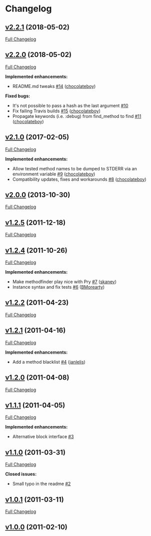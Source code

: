 # Changelog

## [v2.2.1](https://github.com/citizen428/methodfinder/tree/v2.2.1) (2018-05-02)
[Full Changelog](https://github.com/citizen428/methodfinder/compare/v2.2.0...v2.2.1)

## [v2.2.0](https://github.com/citizen428/methodfinder/tree/v2.2.0) (2018-05-02)
[Full Changelog](https://github.com/citizen428/methodfinder/compare/v2.1.0...v2.2.0)

**Implemented enhancements:**

- README.md tweaks [\#14](https://github.com/citizen428/methodfinder/pull/14) ([chocolateboy](https://github.com/chocolateboy))

**Fixed bugs:**

- It's not possible to pass a hash as the last argument [\#10](https://github.com/citizen428/methodfinder/issues/10)
- Fix failing Travis builds [\#15](https://github.com/citizen428/methodfinder/pull/15) ([chocolateboy](https://github.com/chocolateboy))
- Propagate keywords \(i.e. :debug\) from find\_method to find [\#11](https://github.com/citizen428/methodfinder/pull/11) ([chocolateboy](https://github.com/chocolateboy))

## [v2.1.0](https://github.com/citizen428/methodfinder/tree/v2.1.0) (2017-02-05)
[Full Changelog](https://github.com/citizen428/methodfinder/compare/v2.0.0...v2.1.0)

**Implemented enhancements:**

- Allow tested method names to be dumped to STDERR via an environment variable [\#9](https://github.com/citizen428/methodfinder/pull/9) ([chocolateboy](https://github.com/chocolateboy))
- Compatibility updates, fixes and workarounds [\#8](https://github.com/citizen428/methodfinder/pull/8) ([chocolateboy](https://github.com/chocolateboy))

## [v2.0.0](https://github.com/citizen428/methodfinder/tree/v2.0.0) (2013-10-30)
[Full Changelog](https://github.com/citizen428/methodfinder/compare/v1.2.5...v2.0.0)

## [v1.2.5](https://github.com/citizen428/methodfinder/tree/v1.2.5) (2011-12-18)
[Full Changelog](https://github.com/citizen428/methodfinder/compare/v1.2.4...v1.2.5)

## [v1.2.4](https://github.com/citizen428/methodfinder/tree/v1.2.4) (2011-10-26)
[Full Changelog](https://github.com/citizen428/methodfinder/compare/v1.2.2...v1.2.4)

**Implemented enhancements:**

- Make methodfinder play nice with Pry [\#7](https://github.com/citizen428/methodfinder/pull/7) ([skanev](https://github.com/skanev))
- Instance syntax and fix tests [\#6](https://github.com/citizen428/methodfinder/pull/6) ([BMorearty](https://github.com/BMorearty))

## [v1.2.2](https://github.com/citizen428/methodfinder/tree/v1.2.2) (2011-04-23)
[Full Changelog](https://github.com/citizen428/methodfinder/compare/v1.2.1...v1.2.2)

## [v1.2.1](https://github.com/citizen428/methodfinder/tree/v1.2.1) (2011-04-16)
[Full Changelog](https://github.com/citizen428/methodfinder/compare/v1.2.0...v1.2.1)

**Implemented enhancements:**

- Add a method blacklist [\#4](https://github.com/citizen428/methodfinder/pull/4) ([janlelis](https://github.com/janlelis))

## [v1.2.0](https://github.com/citizen428/methodfinder/tree/v1.2.0) (2011-04-08)
[Full Changelog](https://github.com/citizen428/methodfinder/compare/v1.1.1...v1.2.0)

## [v1.1.1](https://github.com/citizen428/methodfinder/tree/v1.1.1) (2011-04-05)
[Full Changelog](https://github.com/citizen428/methodfinder/compare/v1.1.0...v1.1.1)

**Implemented enhancements:**

- Alternative block interface [\#3](https://github.com/citizen428/methodfinder/issues/3)

## [v1.1.0](https://github.com/citizen428/methodfinder/tree/v1.1.0) (2011-03-31)
[Full Changelog](https://github.com/citizen428/methodfinder/compare/v1.0.1...v1.1.0)

**Closed issues:**

- Small typo in the readme [\#2](https://github.com/citizen428/methodfinder/issues/2)

## [v1.0.1](https://github.com/citizen428/methodfinder/tree/v1.0.1) (2011-03-11)
[Full Changelog](https://github.com/citizen428/methodfinder/compare/v1.0.0...v1.0.1)

## [v1.0.0](https://github.com/citizen428/methodfinder/tree/v1.0.0) (2011-02-10)

